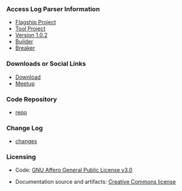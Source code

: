 ### Access Log Parser Information
* [Flagship Project](#)
* [Tool Project](#)
* [Version 1.0.2](#)
* [Builder](#)
* [Breaker](#)

### Downloads or Social Links
* [Download](#)
* [Meetup](#)

### Code Repository
* [repo](https://github.com/OWASP/www-project-access-log-parser)

### Change Log
* [changes](https://github.com/OWASP/www-project-access-log-parser/commits/master/)


### Licensing

* Code: [GNU Affero General Public License v3.0](https://github.com/OWASP/www-project-access-log-parser/blob/master/LICENSE)

* Documentation source and artifacts: [Creative Commons license](https://creativecommons.org/)

